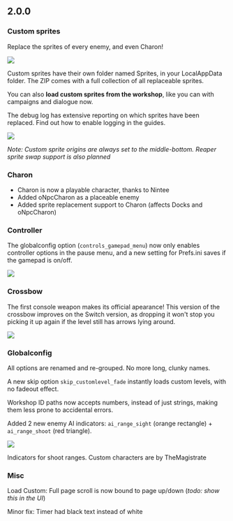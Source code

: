 ## 2.0.0

### Custom sprites

Replace the sprites of every enemy, and even Charon!

![](@/assets/images/screenshots/1.7/charon-resprite.png)

Custom sprites have their own folder named Sprites, in your LocalAppData folder. The ZIP comes with a full collection of all replaceable sprites.

You can also **load custom sprites from the workshop**, like you can with campaigns and dialogue now.

The debug log has extensive reporting on which sprites have been replaced. Find out how to enable logging in the guides.

![](@/assets/images/screenshots/1.7/debuglog-sprites-crop.png)

_Note: Custom sprite origins are always set to the middle-bottom. Reaper sprite swap support is also planned_

### Charon

- Charon is now a playable character, thanks to Nintee
- Added oNpcCharon as a placeable enemy
- Added sprite replacement support to Charon (affects Docks and oNpcCharon)

### Controller

The globalconfig option (`controls_gamepad_menu`) now only enables controller options in the pause menu, and a new setting for Prefs.ini saves if the gamepad is on/off.

![](@/assets/images/screenshots/1.7/gamepad-settings.png)

### Crossbow

The first console weapon makes its official apearance! This version of the crossbow improves on the Switch version, as dropping it won't stop you picking it up again if the level still has arrows lying around.

![](@/assets/images/screenshots/1.7/cbow-ammo-handling.gif)

### Globalconfig

All options are renamed and re-grouped. No more long, clunky names.

A new skip option `skip_customlevel_fade` instantly loads custom levels, with no fadeout effect.

Workshop ID paths now accepts numbers, instead of just strings, making them less prone to accidental errors.

Added 2 new enemy AI indicators: `ai_range_sight` (orange rectangle) + `ai_range_shoot` (red triangle).

![](@/assets/images/screenshots/1.7/shoot-range-cones.gif)

<div class="md-image-caption">Indicators for shoot ranges. Custom characters are by TheMagistrate</div>

### Misc

Load Custom: Full page scroll is now bound to page up/down (_todo: show this in the UI_)

Minor fix: Timer had black text instead of white
